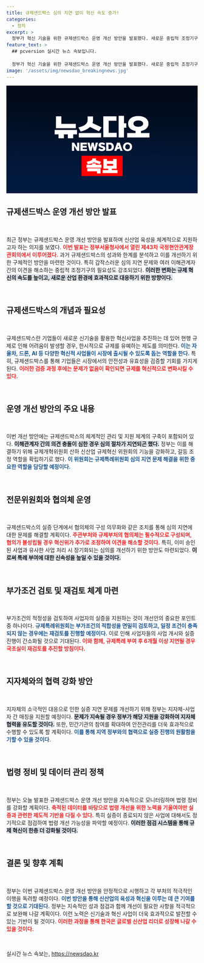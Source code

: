 ```yaml
---
title: 규제샌드박스 심의 지연 없이 혁신 속도 증가!
categories:
  - 정치
excerpt: >
  정부가 혁신 기술을 위한 규제샌드박스 운영 개선 방안을 발표했다. 새로운 중립적 조정기구 설치와 체계적 관리로 신산업 육성을 가속화하고, 규제 지연 문제를 해결할 계획이다. 클릭해 더 알아보세요!
feature_text: >
  ## pcversion 실시간 뉴스 속보입니다.

  정부가 혁신 기술을 위한 규제샌드박스 운영 개선 방안을 발표했다. 새로운 중립적 조정기구 설치와 체계적 관리로 신산업 육성을 가속화하고, 규제 지연 문제를 해결할 계획이다. 클릭해 더 알아보세요!
image: '/assets/img/newsdao_breakingnews.jpg'
---
```


<p><img src="/assets/img/newsdao_breakingnews.jpg" alt="pcversion 속보" /></p>

<h2 data-ke-size="size26">규제샌드박스 운영 개선 방안 발표</h2>

<p data-ke-size="size16">&nbsp;</p>

<p>최근 정부는 규제샌드박스 운영 개선 방안을 발표하며 신산업 육성을 체계적으로 지원하고자 하는 의지를 보였다. <b><span style="color: #ee2323;">이번 발표는 정부서울청사에서 열린 제43차 국정현안관계장관회의에서 이루어졌다.</span></b> 과거 규제샌드박스의 성과와 한계를 분석하고 이를 개선하기 위한 구체적인 방안을 마련한 것이다. 특히 갑작스러운 심의 지연 문제와 여러 이해관계자 간의 이견을 해소하는 중립적 조정기구의 필요성도 강조되었다. <b><span style="background-color: #21538527;">이러한 변화는 규제 혁신의 속도를 높이고, 새로운 산업 환경에 효과적으로 대응하기 위한 방향이다.</span></b> </p>

<p data-ke-size="size16">&nbsp;</p>

<h2 data-ke-size="size26">규제샌드박스의 개념과 필요성</h2>

<p data-ke-size="size16">&nbsp;</p>

<p>규제샌드박스란 기업들이 새로운 신기술을 활용한 혁신사업을 추진하는 데 있어 현행 규제로 인해 어려움이 발생할 경우, 한시적으로 규제를 유예하는 제도를 의미한다. <b><span style="color: #1a5490;">이는 자율차, 드론, AI 등 다양한 혁신적 사업들이 시장에 출시될 수 있도록 돕는 역할을 한다.</span></b> 특히, 규제샌드박스를 통해 기업들은 시장에서의 안전성과 유효성을 검증할 기회를 가지게 된다. <b><span style="color: #ee2323;">이러한 검증 과정 후에는 문제가 없음이 확인되면 규제를 혁신적으로 변화시킬 수 있다.</span></b></p>

<p data-ke-size="size16">&nbsp;</p>

<h2 data-ke-size="size26">운영 개선 방안의 주요 내용</h2>

<p data-ke-size="size16">&nbsp;</p>

<p>이번 개선 방안에는 규제샌드박스의 체계적인 관리 및 지원 체계의 구축이 포함되어 있다. <b><span style="background-color: #21538527;">이해관계자 간의 의견 충돌이 심한 경우 심의 절차가 지연되곤 했다.</span></b> 정부는 이를 해결하기 위해 규제개혁위원회 산하 신산업 규제혁신 위원회의 기능을 강화하고, 갈등 조정 역할을 확립하기로 했다. <b><span style="color: #1a5490;">이 위원회는 규제특례위원회 심의 지연 문제 해결을 위한 중요한 역할을 담당할 예정이다.</span></b> </p>

<p data-ke-size="size16">&nbsp;</p>

<h2 data-ke-size="size26">전문위원회와 협의체 운영</h2>

<p data-ke-size="size16">&nbsp;</p>

<p>규제샌드박스의 실증 단계에서 협의체의 구성 의무화와 같은 조치를 통해 심의 지연에 대한 문제를 해결할 계획이다. <b><span style="color: #ee2323;">주관부처와 규제부처의 협의체는 필수적으로 구성되며, 협의가 불성립될 경우 혁신위가 추가로 조정하여 이견을 해소할 것이다.</span></b> 특히, 이미 승인된 사업과 유사한 사업 처리 시 장기화되는 심의를 개선하기 위한 방안도 마련되었다. <b><span style="background-color: #21538527;">이로써 특례 부여에 대한 신속성을 높일 수 있을 것이다.</span></b></p>

<p data-ke-size="size16">&nbsp;</p>

<h2 data-ke-size="size26">부가조건 검토 및 재검토 체계 마련</h2>

<p data-ke-size="size16">&nbsp;</p>

<p>부가조건의 적정성을 검토하여 사업자의 실증을 지원하는 것이 개선안의 중요한 포인트 중 하나이다. <b><span style="color: #1a5490;">규제특례위원회는 부가조건의 적합성을 면밀히 검토하고, 일정 조건이 충족되지 않는 경우에는 재검토를 진행할 예정이다.</span></b> 이로 인해 사업자들의 사업 개시와 실증 진행이 간소화될 것으로 기대된다. <b><span style="color: #ee2323;">이와 함께, 규제특례 부여 후 6개월 이상 지연될 경우 국조실이 재검토를 추진할 방침이다.</span></b></p>

<p data-ke-size="size16">&nbsp;</p>

<h2 data-ke-size="size26">지자체와의 협력 강화 방안</h2>

<p data-ke-size="size16">&nbsp;</p>

<p>지자체의 소극적인 대응으로 인한 실증 지연 문제를 개선하기 위해 정부는 지자체-사업자 간 매칭을 지원할 예정이다. <b><span style="background-color: #21538527;">문제가 지속될 경우 정부가 해당 지원을 강화하여 지자체 협력을 유도할 것이다.</span></b> 또한, 민간기관의 참여를 확대하여 안전관리를 더욱 효과적으로 수행할 수 있도록 할 계획이다. <b><span style="color: #1a5490;">이를 통해 지역 정부와의 협력으로 실증 진행의 원활함을 기할 수 있을 것이다.</span></b></p>

<p data-ke-size="size16">&nbsp;</p>

<h2 data-ke-size="size26">법령 정비 및 데이터 관리 정책</h2>

<p data-ke-size="size16">&nbsp;</p>

<p>정부는 오늘 발표한 규제샌드박스 운영 개선 방안을 지속적으로 모니터링하며 법령 정비를 강화할 계획이다. <b><span style="color: #ee2323;">축적된 데이터를 바탕으로 법령 개선을 위한 노력을 기울여야만 실증과 관련한 제도적 기반을 다질 수 있다.</span></b> 특히 실증이 종료되지 않은 사업에 대해서도 정기적으로 점검하여 법령 개선 가능성을 파악할 예정이다. <b><span style="background-color: #21538527;">이러한 점검 시스템을 통해 규제 혁신이 한층 더 강화될 것이다.</span></b></p>

<p data-ke-size="size16">&nbsp;</p>

<h2 data-ke-size="size26">결론 및 향후 계획</h2>

<p data-ke-size="size16">&nbsp;</p>

<p>정부는 이번 규제샌드박스 운영 개선 방안을 안정적으로 시행하고 각 부처의 적극적인 이행을 독려할 예정이다. <b><span style="color: #1a5490;">이번 방안을 통해 신산업의 육성과 혁신을 이루는 데 큰 기여를 할 것으로 기대된다.</span></b> 정부는 지속적인 성과 점검과 함께 개선이 필요한 사항을 적극적으로 보완해 나갈 계획이다. 이런 노력은 신기술과 혁신 사업이 더욱 효과적으로 발전할 수 있는 기반이 될 것이다. <b><span style="color: #ee2323;">이러한 과정을 통해 한국은 글로벌 신산업 리더로 성장해 나갈 수 있을 것이다.</span></b></p>

<p data-ke-size="size16">&nbsp;</p>
실시간 뉴스 속보는, <a href="https://newsdao.kr" rel="dofollow">https://newsdao.kr</a>


